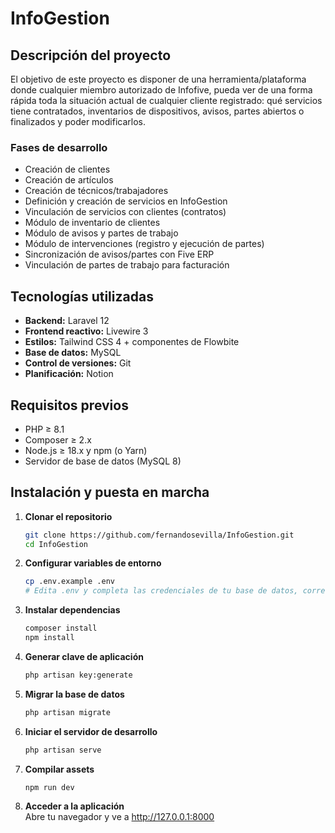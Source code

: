 # InfoGestion

## Descripción del proyecto
El objetivo de este proyecto es disponer de una herramienta/plataforma donde cualquier miembro autorizado de Infofive, pueda ver de una forma rápida toda la situación actual de cualquier cliente registrado: qué servicios tiene contratados, inventarios de dispositivos, avisos, partes abiertos o finalizados y poder modificarlos.

### Fases de desarrollo
- Creación de clientes  
- Creación de artículos  
- Creación de técnicos/trabajadores  
- Definición y creación de servicios en InfoGestion  
- Vinculación de servicios con clientes (contratos)  
- Módulo de inventario de clientes  
- Módulo de avisos y partes de trabajo  
- Módulo de intervenciones (registro y ejecución de partes)  
- Sincronización de avisos/partes con Five ERP  
- Vinculación de partes de trabajo para facturación

## Tecnologías utilizadas
- **Backend:** Laravel 12  
- **Frontend reactivo:** Livewire 3  
- **Estilos:** Tailwind CSS 4 + componentes de Flowbite  
- **Base de datos:** MySQL
- **Control de versiones:** Git  
- **Planificación:** Notion

## Requisitos previos
- PHP ≥ 8.1  
- Composer ≥ 2.x  
- Node.js ≥ 18.x y npm (o Yarn)  
- Servidor de base de datos (MySQL 8)  

## Instalación y puesta en marcha

1. **Clonar el repositorio**  
   ```bash
   git clone https://github.com/fernandosevilla/InfoGestion.git
   cd InfoGestion

2. **Configurar variables de entorno**  
   ```bash
   cp .env.example .env
   # Edita .env y completa las credenciales de tu base de datos, correo, etc.

3. **Instalar dependencias**  
   ```bash
   composer install
   npm install

4. **Generar clave de aplicación**  
   ```bash
   php artisan key:generate

5. **Migrar la base de datos**  
   ```bash
   php artisan migrate

6. **Iniciar el servidor de desarrollo**  
   ```bash
   php artisan serve

7. **Compilar assets**  
   ```bash
   npm run dev

8. **Acceder a la aplicación**  
   Abre tu navegador y ve a http://127.0.0.1:8000
